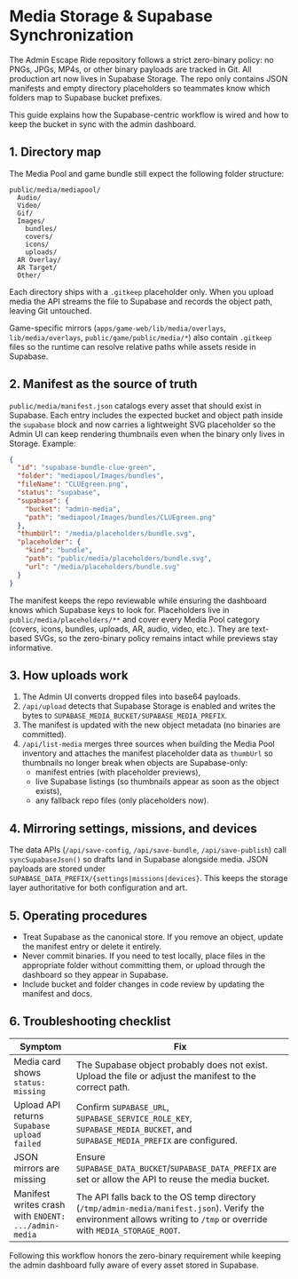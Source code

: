 # Media Storage & Supabase Synchronization

The Admin Escape Ride repository follows a strict zero-binary policy: no PNGs,
JPGs, MP4s, or other binary payloads are tracked in Git. All production art now
lives in Supabase Storage. The repo only contains JSON manifests and empty
directory placeholders so teammates know which folders map to Supabase bucket
prefixes.

This guide explains how the Supabase-centric workflow is wired and how to keep
the bucket in sync with the admin dashboard.

## 1. Directory map

The Media Pool and game bundle still expect the following folder structure:

```
public/media/mediapool/
  Audio/
  Video/
  Gif/
  Images/
    bundles/
    covers/
    icons/
    uploads/
  AR Overlay/
  AR Target/
  Other/
```

Each directory ships with a `.gitkeep` placeholder only. When you upload media
the API streams the file to Supabase and records the object path, leaving Git
untouched.

Game-specific mirrors (`apps/game-web/lib/media/overlays`, `lib/media/overlays`,
`public/game/public/media/*`) also contain `.gitkeep` files so the runtime can
resolve relative paths while assets reside in Supabase.

## 2. Manifest as the source of truth

`public/media/manifest.json` catalogs every asset that should exist in
Supabase. Each entry includes the expected bucket and object path inside the
`supabase` block and now carries a lightweight SVG placeholder so the Admin UI
can keep rendering thumbnails even when the binary only lives in Storage.
Example:

```json
{
  "id": "supabase-bundle-clue-green",
  "folder": "mediapool/Images/bundles",
  "fileName": "CLUEgreen.png",
  "status": "supabase",
  "supabase": {
    "bucket": "admin-media",
    "path": "mediapool/Images/bundles/CLUEgreen.png"
  },
  "thumbUrl": "/media/placeholders/bundle.svg",
  "placeholder": {
    "kind": "bundle",
    "path": "public/media/placeholders/bundle.svg",
    "url": "/media/placeholders/bundle.svg"
  }
}
```

The manifest keeps the repo reviewable while ensuring the dashboard knows which
Supabase keys to look for. Placeholders live in
`public/media/placeholders/**` and cover every Media Pool category (covers,
icons, bundles, uploads, AR, audio, video, etc.). They are text-based SVGs, so
the zero-binary policy remains intact while previews stay informative.

## 3. How uploads work

1. The Admin UI converts dropped files into base64 payloads.
2. `/api/upload` detects that Supabase Storage is enabled and writes the bytes
   to `SUPABASE_MEDIA_BUCKET/SUPABASE_MEDIA_PREFIX`.
3. The manifest is updated with the new object metadata (no binaries are
   committed).
4. `/api/list-media` merges three sources when building the Media Pool
   inventory and attaches the manifest placeholder data as `thumbUrl` so
   thumbnails no longer break when objects are Supabase-only:
   * manifest entries (with placeholder previews),
   * live Supabase listings (so thumbnails appear as soon as the object exists),
   * any fallback repo files (only placeholders now).

## 4. Mirroring settings, missions, and devices

The data APIs (`/api/save-config`, `/api/save-bundle`, `/api/save-publish`) call
`syncSupabaseJson()` so drafts land in Supabase alongside media. JSON payloads
are stored under `SUPABASE_DATA_PREFIX/{settings|missions|devices}`. This keeps
the storage layer authoritative for both configuration and art.

## 5. Operating procedures

* Treat Supabase as the canonical store. If you remove an object, update the
  manifest entry or delete it entirely.
* Never commit binaries. If you need to test locally, place files in the
  appropriate folder without committing them, or upload through the dashboard so
they appear in Supabase.
* Include bucket and folder changes in code review by updating the manifest and
  docs.

## 6. Troubleshooting checklist

| Symptom | Fix |
| --- | --- |
| Media card shows `status: missing` | The Supabase object probably does not exist. Upload the file or adjust the manifest to the correct path. |
| Upload API returns `Supabase upload failed` | Confirm `SUPABASE_URL`, `SUPABASE_SERVICE_ROLE_KEY`, `SUPABASE_MEDIA_BUCKET`, and `SUPABASE_MEDIA_PREFIX` are configured. |
| JSON mirrors are missing | Ensure `SUPABASE_DATA_BUCKET`/`SUPABASE_DATA_PREFIX` are set or allow the API to reuse the media bucket. |
| Manifest writes crash with `ENOENT: .../admin-media` | The API falls back to the OS temp directory (`/tmp/admin-media/manifest.json`). Verify the environment allows writing to `/tmp` or override with `MEDIA_STORAGE_ROOT`. |

Following this workflow honors the zero-binary requirement while keeping the
admin dashboard fully aware of every asset stored in Supabase.
